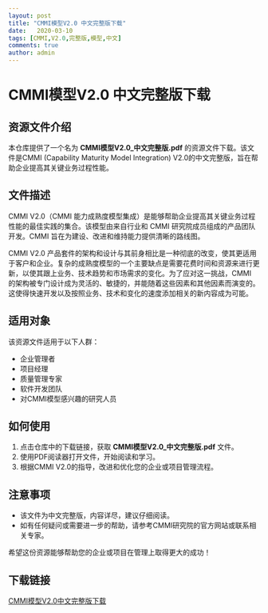 ```yaml
---
layout: post
title: "CMMI模型V2.0 中文完整版下载"
date:   2020-03-10
tags: [CMMI,V2.0,完整版,模型,中文]
comments: true
author: admin
---
```

# CMMI模型V2.0 中文完整版下载

## 资源文件介绍

本仓库提供了一个名为 **CMMI模型V2.0_中文完整版.pdf** 的资源文件下载。该文件是CMMI (Capability Maturity Model Integration) V2.0的中文完整版，旨在帮助企业提高其关键业务过程性能。

## 文件描述

CMMI V2.0（CMMI 能力成熟度模型集成）是能够帮助企业提高其关键业务过程性能的最佳实践的集合。该模型由来自行业和 CMMI 研究院成员组成的产品团队开发。CMMI 旨在为建设、改进和维持能力提供清晰的路线图。

CMMI V2.0 产品套件的架构和设计与其前身相比是一种彻底的改变，使其更适用于客户和企业。复杂的成熟度模型的一个主要缺点是需要花费时间和资源来进行更新，以使其跟上业务、技术趋势和市场需求的变化。为了应对这一挑战，CMMI 的架构被专门设计成为灵活的、敏捷的，并能随着这些因素和其他因素而演变的。这使得快速开发以及按照业务、技术和变化的速度添加相关的新内容成为可能。

## 适用对象

该资源文件适用于以下人群：

- 企业管理者
- 项目经理
- 质量管理专家
- 软件开发团队
- 对CMMI模型感兴趣的研究人员

## 如何使用

1. 点击仓库中的下载链接，获取 **CMMI模型V2.0_中文完整版.pdf** 文件。
2. 使用PDF阅读器打开文件，开始阅读和学习。
3. 根据CMMI V2.0的指导，改进和优化您的企业或项目管理流程。

## 注意事项

- 该文件为中文完整版，内容详尽，建议仔细阅读。
- 如有任何疑问或需要进一步的帮助，请参考CMMI研究院的官方网站或联系相关专家。

希望这份资源能够帮助您的企业或项目在管理上取得更大的成功！

## 下载链接

[CMMI模型V2.0中文完整版下载](https://pan.quark.cn/s/edc919fe082b)